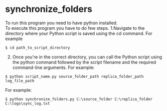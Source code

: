 # synchronize_folders
To run this program you need to have python installed.<br />
To execute this program you have to do few steps.
1.Navigate to the directory where your Python script is saved using the cd command. For example
```
$ cd path_to_script_directory
```
2. Once you're in the correct directory, you can call the Python script using the python command followed by the script filename and the required command-line arguments. For example:
```
$ python script_name.py source_folder_path replica_folder_path log_file_path
```
For example:
```
$ python synchronize_folders.py C:\source_folder C:\replica_folder C:\logs\sync_log.txt
```
